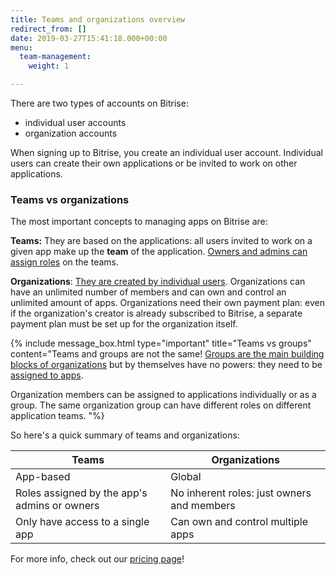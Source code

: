 ```yaml
---
title: Teams and organizations overview
redirect_from: []
date: 2019-03-27T15:41:18.000+00:00
menu:
  team-management:
    weight: 1

---
```

There are two types of accounts on Bitrise:

* individual user accounts
* organization accounts

When signing up to Bitrise, you create an individual user account. Individual users can create their own applications or be invited to work on other applications.

### Teams vs organizations

The most important concepts to managing apps on Bitrise are:

**Teams:** They are based on the applications: all users invited to work on a given app make up the **team** of the application. [Owners and admins can assign roles](user-roles-on-app-teams/) on the teams.

**Organizations**: [They are created by individual users](/team-management/organizations/creating-org/). Organizations can have an unlimited number of members and can own and control an unlimited amount of apps. Organizations need their own payment plan: even if the organization's creator is already subscribed to Bitrise, a separate payment plan must be set up for the organization itself.

{% include message_box.html type="important" title="Teams vs groups" content="Teams and groups are not the same! [Groups are the main building blocks of organizations](/team-management/organizations/members-organizations/) but by themselves have no powers: they need to be [assigned to apps](/team-management/organizations/managing-apps/#assigning-groups-to-apps).

Organization members can be assigned to applications individually or as a group. The same organization group can have different roles on different application teams. "%}

So here's a quick summary of teams and organizations:

| Teams | Organizations |
| --- | --- |
| App-based | Global |
| Roles assigned by the app's admins or owners | No inherent roles: just owners and members |
| Only have access to a single app | Can own and control multiple apps |

For more info, check out our [pricing page](https://www.bitrise.io/pricing/)!
